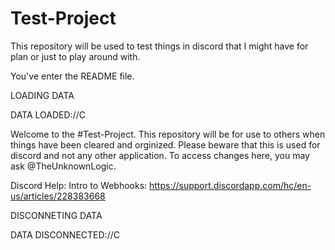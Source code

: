 # Test-Project
This repository will be used to test things in discord that 
I might have for plan or just to play around with.

You've enter the README file. 

LOADING DATA

DATA LOADED://C




Welcome to the #Test-Project. This repository will be for use to others when things have been cleared and orginized.
Please beware that this is used for discord and not any other application. To access changes here, you may ask @TheUnknownLogic.


Discord Help:
Intro to Webhooks: https://support.discordapp.com/hc/en-us/articles/228383668




DISCONNETING DATA

DATA DISCONNECTED://C
